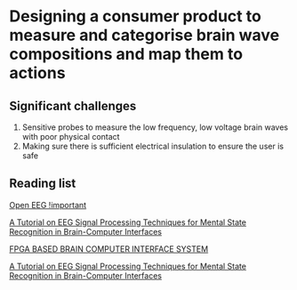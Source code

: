 # Designing a consumer product to measure and categorise brain wave compositions and map them to actions

## Significant challenges
1. Sensitive probes to measure the low frequency, low voltage brain waves with poor physical contact
2. Making sure there is sufficient electrical insulation to ensure the user is safe

## Reading list
[Open EEG !important](http://openeeg.sourceforge.net/doc/index.html)

[A Tutorial on EEG Signal Processing Techniques
for Mental State Recognition in Brain-Computer
Interfaces](https://hal.inria.fr/hal-01055103/file/lotte_EEGSignalProcessing.pdf)

[FPGA BASED BRAIN COMPUTER INTERFACE
SYSTEM](http://www.ijirse.com/wp-content/upload/2017/03/D575ijirse.pdf)

[A Tutorial on EEG Signal Processing Techniques for Mental State Recognition in Brain-Computer Interfaces](https://hal.inria.fr/hal-01055103)
